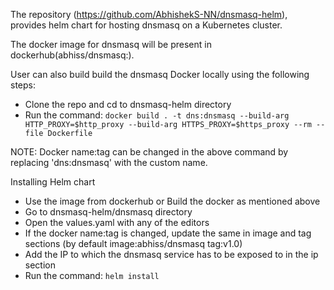 The repository (https://github.com/AbhishekS-NN/dnsmasq-helm), provides helm chart for hosting dnsmasq on a Kubernetes cluster. 

The docker image for dnsmasq will be present in dockerhub(abhiss/dnsmasq:<tag>). 
     
User can also build build the dnsmasq Docker locally using the following steps:
- Clone the repo and cd to dnsmasq-helm directory
- Run the command:
     ``` docker build . -t dns:dnsmasq --build-arg HTTP_PROXY=$http_proxy --build-arg HTTPS_PROXY=$https_proxy --rm --file Dockerfile ```

NOTE: Docker name:tag can be changed in the above command by replacing 'dns:dnsmasq' with the custom name.

Installing Helm chart
- Use the image from dockerhub or Build the docker as mentioned above
- Go to dnsmasq-helm/dnsmasq directory
- Open the values.yaml with any of the editors
- If the docker name:tag is changed, update the same in image and tag sections (by default image:abhiss/dnsmasq tag:v1.0)
- Add the IP to which the dnsmasq service has to be exposed to in the ip section
- Run the command:
     ``` helm install ```
